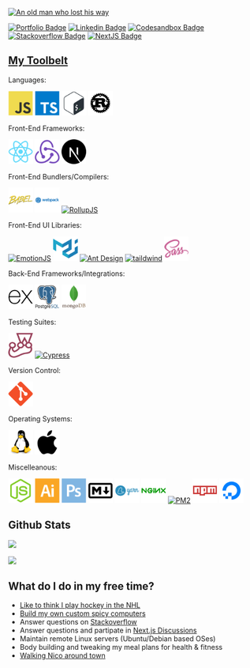 <a href="https://mattcarlotta.dev/background" alt="Navigate to my personal website"><img src="https://i.imgur.com/5cR46We.png" alt="An old man who lost his way" /></a>

[![Portfolio Badge](https://img.shields.io/badge/My%20Website-0088FF?&style=for-the-badge&logo=vercel&logoColor=white)](https://mattcarlotta.dev)
[![Linkedin Badge](https://img.shields.io/badge/LinkedIn-0077B5?style=for-the-badge&logo=linkedin&logoColor=white)](https://www.linkedin.com/in/mattcarlotta)
[![Codesandbox Badge](https://img.shields.io/badge/Codesandbox-343434?color=green&style=for-the-badge&logo=codesandbox&logoColor=white)](https://codesandbox.io/u/mattcarlotta/sandboxes)
[![Stackoverflow Badge](https://img.shields.io/badge/Stackoverflow-F58025?style=for-the-badge&logo=stackoverflow&logoColor=white)](https://stackoverflow.com/users/7376526/matt-carlotta?tab=profile)
[![NextJS Badge](https://img.shields.io/badge/Next%2Ejs%20Contributor-8A2BE2?style=for-the-badge&logo=next.js&logoColor=white)](https://github.com/vercel/next.js)

## [My Toolbelt](https://mattcarlotta.dev/background#tech-specs)

Languages:

<a href="https://www.javascript.com/" alt="Navigate to Javascript home page"><img src="https://github.com/devicons/devicon/blob/master/icons/javascript/javascript-original.svg" alt="JavaScript" width="50" height="50"/></a> <a href="https://www.typescriptlang.org/" alt="Navigate to Typescript home page"><img src="https://github.com/devicons/devicon/blob/master/icons/typescript/typescript-original.svg" alt="TypeScript" width="50" height="50"/></a> <a href="https://en.wikipedia.org/wiki/Shell_script/" alt="Navigate to Shell script wiki page"><img src="https://github.com/devicons/devicon/blob/master/icons/bash/bash-original.svg" alt="Bash(shell)" width="50" height="50"/></a> <a href="https://www.rust-lang.org/" alt="Navigate to Rust home page"><img src="https://github.com/devicons/devicon/blob/master/icons/rust/rust-plain.svg" alt="Rust" width="50" height="50"/></a>


Front-End Frameworks:

<a href="https://reactjs.org/" alt="Navigate to ReactJS home page"><img src="https://github.com/devicons/devicon/blob/master/icons/react/react-original.svg" alt="ReactJS" width="50" height="50"/></a> <a href="https://redux.js.org/" alt="Navigate to ReduxJS home page"><img src="https://github.com/devicons/devicon/blob/master/icons/redux/redux-original.svg" alt="ReduxJS" width="50" height="50"/></a> <a href="https://nextjs.org/" alt="Navigate to NextJS home page"><img src="https://github.com/devicons/devicon/blob/master/icons/nextjs/nextjs-original.svg" alt="NextJS" width="50" height="50"/></a>


Front-End Bundlers/Compilers:

<a href="https://babeljs.io" alt="Navigate to Babel home page"><img src="https://github.com/devicons/devicon/blob/master/icons/babel/babel-original.svg" alt="Babel" width="50" height="50"/></a> <a href="https://webpack.js.org" alt="Navigate to Webpack home page"><img src="https://github.com/devicons/devicon/blob/master/icons/webpack/webpack-plain-wordmark.svg" alt="Webpack" width="50" height="50"/></a> <a href="https://www.rollupjs.org" alt="Navigate to RollupJS home page"><img src="https://i.imgur.com/CTTfVpZ.png" alt="RollupJS" width="50" height="50"/></a>

Front-End UI Libraries:

<a href="https://emotion.sh/docs/introduction" alt="Navigate to EmotionJS home page"><img src="https://i.imgur.com/Mzg17YY.png" alt="EmotionJS" width="50" height="50"/></a> <a href="https://mui.com" alt="Navigate to Material UI home page"><img src="https://github.com/devicons/devicon/blob/master/icons/materialui/materialui-original.svg" alt="Material UI" width="50" height="50"/></a> <a href="https://ant.design" alt="Navigate to Ant Design home page"><img src="https://i.imgur.com/8eR7ax0.png" alt="Ant Design" width="50" height="50"/></a> <a href="https://tailwindcss.com/" alt="Navigate to Tailwind home page"><img src="https://i.imgur.com/OE8TqC4.png" alt="taildwind" width="50" height="50" /></a> <a href="https://sass-lang.com" alt="Navigate to Sass home page"><img src="https://github.com/devicons/devicon/blob/master/icons/sass/sass-original.svg" alt="Sass" width="50" height="50"/></a>

Back-End Frameworks/Integrations:

<a href="https://expressjs.com/" alt="Navigate to ExpressJS home page"><img src="https://github.com/devicons/devicon/blob/master/icons/express/express-original.svg" alt="ExpressJS" width="50" height="50"/><a/> <a href="https://www.postgresql.org/" alt="Navigate to PostgreSQL home page"><img src="https://github.com/devicons/devicon/blob/master/icons/postgresql/postgresql-original-wordmark.svg" alt="PostgreSQL" width="50" height="50"/></a> <a href="https://www.mongodb.com/" alt="Navigate to MongoDB home page"><img src="https://github.com/devicons/devicon/blob/master/icons/mongodb/mongodb-original-wordmark.svg" alt="MongoDB" width="50" height="50"/></a>


Testing Suites:

<a href="https://jestjs.io" alt="Navigate to Jest home page"><img src="https://github.com/devicons/devicon/blob/master/icons/jest/jest-plain.svg" alt="Jest" width="50" height="50"/></a> <a href="https://www.cypress.io" alt="Navigate to Cypress home page"><img src="https://i.imgur.com/F2qBilH.png" alt="Cypress" width="50" height="50"/></a>

Version Control:

<img src="https://github.com/devicons/devicon/blob/master/icons/git/git-original.svg" alt="Git" width="50" height="50"/>

Operating Systems:

<img src="https://github.com/devicons/devicon/blob/master/icons/linux/linux-original.svg" alt="Linux" width="50" height="50"/> <img src="https://github.com/devicons/devicon/blob/master/icons/apple/apple-original.svg" alt="Mac OS" width="50" height="50"/>

Miscelleanous:

<a href="https://nodejs.org/en/" alt="Navigate to NodeJS home page"><img src="https://github.com/devicons/devicon/blob/master/icons/nodejs/nodejs-original.svg" alt="NodeJS" width="50" height="50"/></a> <img src="https://github.com/devicons/devicon/blob/master/icons/illustrator/illustrator-plain.svg" alt="Adobe Illustrator" width="50" height="50"/> <img src="https://github.com/devicons/devicon/blob/master/icons/photoshop/photoshop-plain.svg" alt="Adobe Photoshop" width="50" height="50"/> <a href="https://www.markdownguide.org/" alt="Navigate to Markdown home page"><img src="https://github.com/devicons/devicon/blob/master/icons/markdown/markdown-original.svg" alt="Markdown" width="50" height="50"/></a> <a href="https://yarnpkg.com/" alt="Navigate to Yarn home page"><img src="https://github.com/devicons/devicon/blob/master/icons/yarn/yarn-original-wordmark.svg" alt="Yarn" width="50" height="50"/></a> <a href="https://nginx.org/en/" alt="Navigate to Nginx home page"><img src="https://github.com/devicons/devicon/blob/master/icons/nginx/nginx-original.svg" alt="Nginx" width="50" height="50"/></a> <a href="https://pm2.keymetrics.io" alt="Navigate to PM2 home page"><img src="https://i.imgur.com/diYMewN.png" alt="PM2" width="50" height="50"/></a> <a href="https://www.npmjs.com/" alt="Navigate to NPMJS home page"><img src="https://github.com/devicons/devicon/blob/master/icons/npm/npm-original-wordmark.svg" alt="NPM" width="50" height="50"/></a> <a href="https://www.digitalocean.com/" alt="Navigate to DigitalOcean home page"><img src="https://github.com/devicons/devicon/blob/master/icons/digitalocean/digitalocean-original.svg" alt="Digital Ocean" width="50" height="50"/></a>

## Github Stats

![](https://github-readme-stats.vercel.app/api/top-langs/?username=mattcarlotta&hide=python&title_color=ffffff&text_color=c9cacc&line_height=27&icon_color=2bbc8a&bg_color=1d1f21&layout=compact&langs_count=6)

![](https://github-readme-stats.vercel.app/api?username=mattcarlotta&show_icons=true&line_height=27&count_private=true&title_color=ffffff&text_color=c9cacc&icon_color=2bbc8a&bg_color=1d1f21)

## What do I do in my free time?

- [Like to think I play hockey in the NHL](https://i.imgur.com/iBXFEAU.jpg)
- [Build my own custom spicy computers](https://pcpartpicker.com/list/Ksfqgt)
- Answer questions on [Stackoverflow](https://stackoverflow.com/questions/tagged/reactjs?sort=newest&page=1&pagesize=50)
- Answer questions and partipate in [Next.js Discussions](https://github.com/vercel/next.js/discussions)
- Maintain remote Linux servers (Ubuntu/Debian based OSes)
- Body building and tweaking my meal plans for health & fitness
- [Walking Nico around town](https://i.imgur.com/sk64QET.jpg)



